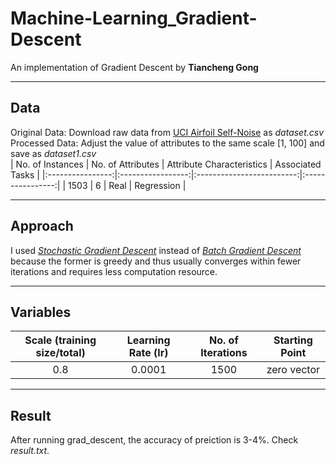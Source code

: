 # Machine-Learning_Gradient-Descent
An implementation of Gradient Descent by **Tiancheng Gong**

***
## Data
Original Data: Download raw data from [UCI Airfoil Self-Noise](http://archive.ics.uci.edu/ml/datasets/Airfoil+Self-Noise/) as *dataset.csv*\
Processed Data: Adjust the value of attributes to the same scale [1, 100] and save as *dataset1.csv*\
| No. of Instances | No. of Attributes | Attribute Characteristics | Associated Tasks |
|:----------------:|:-----------------:|:-------------------------:|:----------------:|
| 1503             | 6                 | Real                      | Regression       |
***
## Approach
I used [*Stochastic Gradient Descent*](https://en.wikipedia.org/wiki/Stochastic_gradient_descent) instead of [*Batch Gradient Descent*](https://en.wikipedia.org/wiki/Gradient_descent) because the former is greedy and thus usually converges within fewer iterations and requires less computation resource.
***
## Variables
| Scale (training size/total) | Learning Rate (lr) | No. of Iterations | Starting Point |
|:---------------------------:|:------------------:|:-----------------:|:--------------:|
| 0.8                         | 0.0001             | 1500              | zero vector    |
***
## Result
After running grad_descent, the accuracy of preiction is 3-4%. Check *result.txt*.
